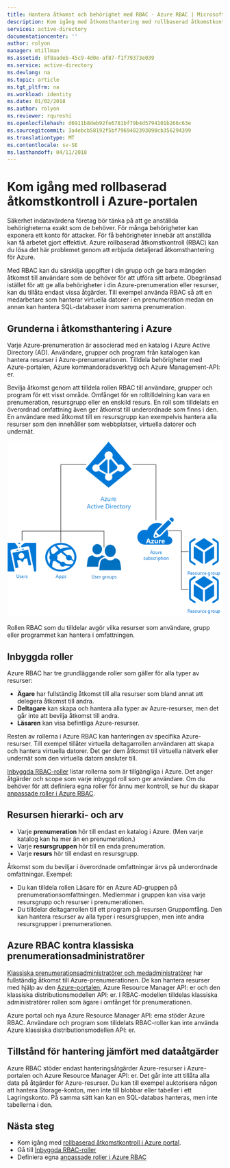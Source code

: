 ```yaml
---
title: Hantera åtkomst och behörighet med RBAC - Azure RBAC | Microsoft Docs
description: Kom igång med åtkomsthantering med rollbaserad åtkomstkontroll i Azure i Azure Portal. Använd rolltilldelningar för att tilldela behörigheter i din katalog.
services: active-directory
documentationcenter: ''
author: rolyon
manager: mtillman
ms.assetid: 8f8aadeb-45c9-4d0e-af87-f1f79373e039
ms.service: active-directory
ms.devlang: na
ms.topic: article
ms.tgt_pltfrm: na
ms.workload: identity
ms.date: 01/02/2018
ms.author: rolyon
ms.reviewer: rqureshi
ms.openlocfilehash: d6911b8deb92fe6781bf79b4d5794101b266c63e
ms.sourcegitcommit: 3a4ebcb58192f5bf7969482393090cb356294399
ms.translationtype: MT
ms.contentlocale: sv-SE
ms.lasthandoff: 04/11/2018
---
```

# <a name="get-started-with-role-based-access-control-in-the-azure-portal"></a>Kom igång med rollbaserad åtkomstkontroll i Azure-portalen
Säkerhet indatavärdena företag bör tänka på att ge anställda behörigheterna exakt som de behöver. För många behörigheter kan exponera ett konto för attacker. För få behörigheter innebär att anställda kan få arbetet gjort effektivt. Azure rollbaserad åtkomstkontroll (RBAC) kan du lösa det här problemet genom att erbjuda detaljerad åtkomsthantering för Azure.

Med RBAC kan du särskilja uppgifter i din grupp och ge bara mängden åtkomst till användare som de behöver för att utföra sitt arbete. Obegränsad istället för att ge alla behörigheter i din Azure-prenumeration eller resurser, kan du tillåta endast vissa åtgärder. Till exempel använda RBAC så att en medarbetare som hanterar virtuella datorer i en prenumeration medan en annan kan hantera SQL-databaser inom samma prenumeration.

## <a name="basics-of-access-management-in-azure"></a>Grunderna i åtkomsthantering i Azure
Varje Azure-prenumeration är associerad med en katalog i Azure Active Directory (AD). Användare, grupper och program från katalogen kan hantera resurser i Azure-prenumerationen. Tilldela behörigheter med Azure-portalen, Azure kommandoradsverktyg och Azure Management-API: er.

Bevilja åtkomst genom att tilldela rollen RBAC till användare, grupper och program för ett visst område. Omfånget för en rolltilldelning kan vara en prenumeration, resursgrupp eller en enskild resurs. En roll som tilldelats en överordnad omfattning även ger åtkomst till underordnade som finns i den. En användare med åtkomst till en resursgrupp kan exempelvis hantera alla resurser som den innehåller som webbplatser, virtuella datorer och undernät.

![Relationen mellan element i Azure Active Directory - diagram](./media/role-based-access-control-what-is/rbac_aad.png)

Rollen RBAC som du tilldelar avgör vilka resurser som användare, grupp eller programmet kan hantera i omfattningen.

## <a name="built-in-roles"></a>Inbyggda roller
Azure RBAC har tre grundläggande roller som gäller för alla typer av resurser:

* **Ägare** har fullständig åtkomst till alla resurser som bland annat att delegera åtkomst till andra.
* **Deltagare** kan skapa och hantera alla typer av Azure-resurser, men det går inte att bevilja åtkomst till andra.
* **Läsaren** kan visa befintliga Azure-resurser.

Resten av rollerna i Azure RBAC kan hanteringen av specifika Azure-resurser. Till exempel tillåter virtuella deltagarrollen användaren att skapa och hantera virtuella datorer. Det ger dem åtkomst till virtuella nätverk eller undernät som den virtuella datorn ansluter till. 

[Inbyggda RBAC-roller](role-based-access-built-in-roles.md) listar rollerna som är tillgängliga i Azure. Det anger åtgärder och scope som varje inbyggd roll som ger användare. Om du behöver för att definiera egna roller för ännu mer kontroll, se hur du skapar [anpassade roller i Azure RBAC](role-based-access-control-custom-roles.md).

## <a name="resource-hierarchy-and-access-inheritance"></a>Resursen hierarki- och arv
* Varje **prenumeration** hör till endast en katalog i Azure. (Men varje katalog kan ha mer än en prenumeration.)
* Varje **resursgruppen** hör till en enda prenumeration.
* Varje **resurs** hör till endast en resursgrupp.

Åtkomst som du beviljar i överordnade omfattningar ärvs på underordnade omfattningar. Exempel:

* Du kan tilldela rollen Läsare för en Azure AD-gruppen på prenumerationsomfattningen. Medlemmar i gruppen kan visa varje resursgrupp och resurser i prenumerationen.
* Du tilldelar deltagarrollen till ett program på resursen Gruppomfång. Den kan hantera resurser av alla typer i resursgruppen, men inte andra resursgrupper i prenumerationen.

## <a name="azure-rbac-vs-classic-subscription-administrators"></a>Azure RBAC kontra klassiska prenumerationsadministratörer
[Klassiska prenumerationsadministratörer och medadministratörer](../billing/billing-add-change-azure-subscription-administrator.md) har fullständig åtkomst till Azure-prenumerationen. De kan hantera resurser med hjälp av den [Azure-portalen](https://portal.azure.com), Azure Resource Manager API: er och den klassiska distributionsmodellen API: er. I RBAC-modellen tilldelas klassiska administratörer rollen som ägare i omfånget för prenumerationen.

Azure portal och nya Azure Resource Manager API: erna stöder Azure RBAC. Användare och program som tilldelats RBAC-roller kan inte använda Azure klassiska distributionsmodellen API: er.

## <a name="authorization-for-management-vs-data-operations"></a>Tillstånd för hantering jämfört med dataåtgärder
Azure RBAC stöder endast hanteringsåtgärder Azure-resurser i Azure-portalen och Azure Resource Manager API: er. Det går inte att tillåta alla data på åtgärder för Azure-resurser. Du kan till exempel auktorisera någon att hantera Storage-konton, men inte till blobbar eller tabeller i ett Lagringskonto. På samma sätt kan kan en SQL-databas hanteras, men inte tabellerna i den.

## <a name="next-steps"></a>Nästa steg
* Kom igång med [rollbaserad åtkomstkontroll i Azure portal](role-based-access-control-configure.md).
* Gå till [Inbyggda RBAC-roller](role-based-access-built-in-roles.md)
* Definiera egna [anpassade roller i Azure RBAC](role-based-access-control-custom-roles.md)
